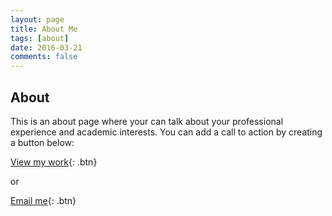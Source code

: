 ```yaml
---
layout: page
title: About Me
tags: [about]
date: 2016-03-21
comments: false
---
```

    
## About

This is an about page where your can talk about your professional experience and academic interests. You can add a call to action by creating a button below:
      
[View my work](/projects){: .btn}

or

[Email me](mailto:username@email.com){: .btn}
